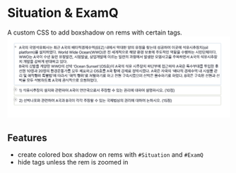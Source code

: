 Situation & ExamQ
=================
A custom CSS to add boxshadow on rems with certain tags.
![](SituationExamImg.png)
## Features
* create colored box shadow on rems with ```#Situation``` and ```#ExamQ```
* hide tags unless the rem is zoomed in
